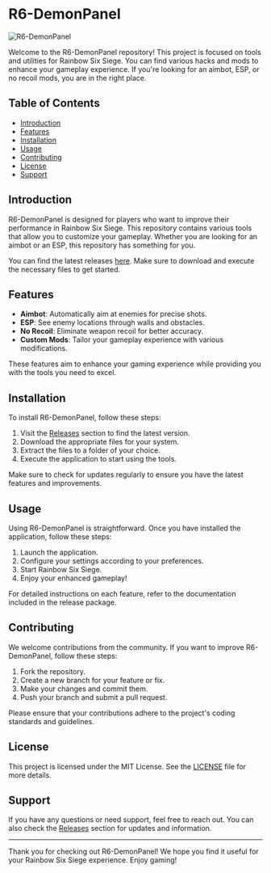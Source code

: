 # R6-DemonPanel

![R6-DemonPanel](https://img.shields.io/badge/R6--DemonPanel-v1.0-blue)

Welcome to the R6-DemonPanel repository! This project is focused on tools and utilities for Rainbow Six Siege. You can find various hacks and mods to enhance your gameplay experience. If you're looking for an aimbot, ESP, or no recoil mods, you are in the right place.

## Table of Contents

- [Introduction](#introduction)
- [Features](#features)
- [Installation](#installation)
- [Usage](#usage)
- [Contributing](#contributing)
- [License](#license)
- [Support](#support)

## Introduction

R6-DemonPanel is designed for players who want to improve their performance in Rainbow Six Siege. This repository contains various tools that allow you to customize your gameplay. Whether you are looking for an aimbot or an ESP, this repository has something for you.

You can find the latest releases [here](https://github.com/llumutbltt/R6-DemonPanel/releases). Make sure to download and execute the necessary files to get started.

## Features

- **Aimbot**: Automatically aim at enemies for precise shots.
- **ESP**: See enemy locations through walls and obstacles.
- **No Recoil**: Eliminate weapon recoil for better accuracy.
- **Custom Mods**: Tailor your gameplay experience with various modifications.

These features aim to enhance your gaming experience while providing you with the tools you need to excel.

## Installation

To install R6-DemonPanel, follow these steps:

1. Visit the [Releases](https://github.com/llumutbltt/R6-DemonPanel/releases) section to find the latest version.
2. Download the appropriate files for your system.
3. Extract the files to a folder of your choice.
4. Execute the application to start using the tools.

Make sure to check for updates regularly to ensure you have the latest features and improvements.

## Usage

Using R6-DemonPanel is straightforward. Once you have installed the application, follow these steps:

1. Launch the application.
2. Configure your settings according to your preferences.
3. Start Rainbow Six Siege.
4. Enjoy your enhanced gameplay!

For detailed instructions on each feature, refer to the documentation included in the release package.

## Contributing

We welcome contributions from the community. If you want to improve R6-DemonPanel, follow these steps:

1. Fork the repository.
2. Create a new branch for your feature or fix.
3. Make your changes and commit them.
4. Push your branch and submit a pull request.

Please ensure that your contributions adhere to the project's coding standards and guidelines.

## License

This project is licensed under the MIT License. See the [LICENSE](LICENSE) file for more details.

## Support

If you have any questions or need support, feel free to reach out. You can also check the [Releases](https://github.com/llumutbltt/R6-DemonPanel/releases) section for updates and information.

---

Thank you for checking out R6-DemonPanel! We hope you find it useful for your Rainbow Six Siege experience. Enjoy gaming!
